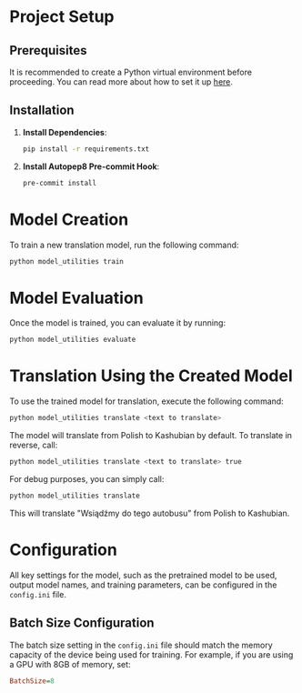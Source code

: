# Project Setup

## Prerequisites
It is recommended to create a Python virtual environment before proceeding. You can read more about how to set it up [here](https://docs.python.org/3/library/venv.html).

## Installation
1. **Install Dependencies**:
    ```bash
    pip install -r requirements.txt
    ```

2. **Install Autopep8 Pre-commit Hook**:
    ```bash
    pre-commit install
    ```

# Model Creation
To train a new translation model, run the following command:
```bash
python model_utilities train
```

# Model Evaluation
Once the model is trained, you can evaluate it by running:
```bash
python model_utilities evaluate
```

# Translation Using the Created Model
To use the trained model for translation, execute the following command:
```bash
python model_utilities translate <text to translate>
```

The model will translate from Polish to Kashubian by default. To translate in reverse, call:
```bash
python model_utilities translate <text to translate> true
```

For debug purposes, you can simply call:
```bash
python model_utilities translate
```

This will translate "Wsiądźmy do tego autobusu" from Polish to Kashubian.

# Configuration
All key settings for the model, such as the pretrained model to be used, output model names, and training parameters, can be configured in the `config.ini` file.

## Batch Size Configuration
The batch size setting in the `config.ini` file should match the memory capacity of the device being used for training. For example, if you are using a GPU with 8GB of memory, set:
```ini
BatchSize=8
```
